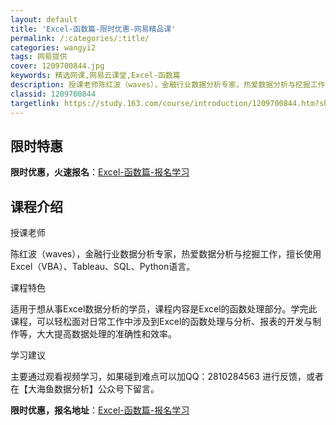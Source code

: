 ```yaml
---
layout: default
title: 'Excel-函数篇-限时优惠-网易精品课'
permalink: /:categories/:title/
categories: wangyi2
tags: 网易提供
cover: 1209700844.jpg
keywords: 精选网课,网易云课堂,Excel-函数篇
description: 授课老师陈红波（waves），金融行业数据分析专家，热爱数据分析与挖掘工作，擅长使用Excel（VBA）、Tableau
classid: 1209700844
targetlink: https://study.163.com/course/introduction/1209700844.htm?share=1&shareId=1025206652&utm_campaign=share&utm_medium=iphoneShare&utm_source=&utm_u=1025206652
---
```


## 限时特惠

**限时优惠，火速报名**：[Excel-函数篇-报名学习](https://study.163.com/course/introduction/1209700844.htm?share=1&shareId=1025206652&utm_campaign=share&utm_medium=iphoneShare&utm_source=&utm_u=1025206652)

## 课程介绍

授课老师

陈红波（waves），金融行业数据分析专家，热爱数据分析与挖掘工作，擅长使用Excel（VBA）、Tableau、SQL、Python语言。



课程特色

适用于想从事Excel数据分析的学员，课程内容是Excel的函数处理部分。学完此课程，可以轻松面对日常工作中涉及到Excel的函数处理与分析、报表的开发与制作等，大大提高数据处理的准确性和效率。



学习建议

主要通过观看视频学习，如果碰到难点可以加QQ：2810284563 进行反馈，或者在【大海鱼数据分析】公众号下留言。

**限时优惠，报名地址**：[Excel-函数篇-报名学习](https://study.163.com/course/introduction/1209700844.htm?share=1&shareId=1025206652&utm_campaign=share&utm_medium=iphoneShare&utm_source=&utm_u=1025206652)

